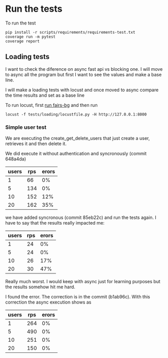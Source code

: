 # Run the tests

To run the test

```
pip install -r scripts/requirements/requirements-test.txt 
coverage run -m pytest
coverage report
```

## Loading tests

I want to check the diference on async fast api vs blocking one. I will move to async all the program but first I want to see the values and make a base line.

I will make a loading tests with locust and once moved to async compare the time results and set as a base line

To run locust, first [run fairs-bg](../scripts/README.md) and then run

```
locust -f tests/loading/locustfile.py -H http://127.0.0.1:8000 
```

### Simple user test

We are executing the create_get_delete_users  that just create a user, retrieves it and then delete it.

We did execute it without authentication and syncronously (commit 648a4da)

| users | rps | erors |
|-------|-----|-------|
| 1     | 66  | 0%    |
| 5     | 134 | 0%    |
| 10    | 152 | 12%   |
| 20    | 162 | 35%   |

we have added syncronous (commit 85eb22c) and run the tests again. I have to say that the results really impacted me:

| users | rps | erors |
|-------|-----|-------|
| 1     | 24  | 0%    |
| 5     | 24  | 0%    |
| 10    | 26  | 17%   |
| 20    | 30  | 47%   |

Really much worst. I would keep with async just for learning purposes but the results somehow hit me hard.

I found the error. The correction is in the commit (b1ab96c). With this correction the async execution shows as

| users | rps | erors |
|-------|-----|-------|
| 1     | 264 | 0%    |
| 5     | 490 | 0%    |
| 10    | 251 | 0%    |
| 20    | 150 | 0%    |